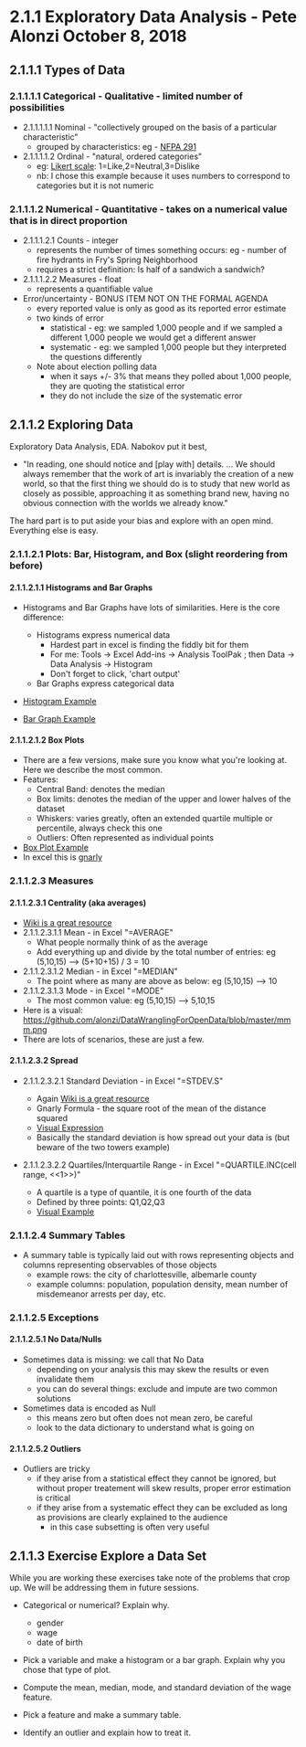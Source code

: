 # 2.1.1 Exploratory Data Analysis - Pete Alonzi October 8, 2018

## 2.1.1.1 Types of Data
### 2.1.1.1.1 Categorical - Qualitative - limited number of possibilities
* 2.1.1.1.1.1 Nominal - "collectively grouped on the basis of a particular characteristic"
  * grouped by characteristics: eg - [NFPA 291](https://www.google.com/search?q=nfpa+291&safe=off&rlz=1C5CHFA_enUS690US690&source=lnms&tbm=isch&sa=X&ved=0ahUKEwiAjoKJtu3dAhXEMd8KHQlwAosQ_AUIDygC&biw=1440&bih=636&dpr=2#imgrc=pB0PvN24Ei9lNM:)
* 2.1.1.1.1.2 Ordinal - "natural, ordered categories"
  * eg: [Likert scale](https://en.wikipedia.org/wiki/Likert_scale): 1=Like,2=Neutral,3=Dislike
  * nb: I chose this example because it uses numbers to correspond to categories but it is not numeric
### 2.1.1.1.2 Numerical - Quantitative - takes on a numerical value that is in direct proportion
* 2.1.1.1.2.1 Counts - integer
  * represents the number of times something occurs: eg - number of fire hydrants in Fry's Spring Neighborhood
  * requires a strict definition: Is half of a sandwich a sandwich?
* 2.1.1.1.2.2 Measures - float
  * represents a quantifiable value
* Error/uncertainty - BONUS ITEM NOT ON THE FORMAL AGENDA
  * every reported value is only as good as its reported error estimate
  * two kinds of error
    * statistical - eg: we sampled 1,000 people and if we sampled a different 1,000 people we would get a different answer
    * systematic - eg: we sampled 1,000 people but they interpreted the questions differently
  * Note about election polling data
    * when it says +/- 3% that means they polled about 1,000 people, they are quoting the statistical error
    * they do not include the size of the systematic error
  
## 2.1.1.2 Exploring Data

Exploratory Data Analysis, EDA. Nabokov put it best, 
* "In reading, one should notice and [play with] details. ... We should always remember that the work of art is invariably the creation of a new world, so that the first thing we should do is to study that new world as closely as possible, approaching it as something brand new, having no obvious connection with the worlds we already know."

The hard part is to put aside your bias and explore with an open mind. Everything else is easy.

### 2.1.1.2.1 Plots: Bar, Histogram, and Box (slight reordering from before)
#### 2.1.1.2.1.1 Histograms and Bar Graphs
* Histograms and Bar Graphs have lots of similarities. Here is the core difference:
  * Histograms express numerical data
    * Hardest part in excel is finding the fiddly bit for them
    * For me: Tools -> Excel Add-ins -> Analysis ToolPak ; then Data -> Data Analysis -> Histogram
    * Don't forget to click, 'chart output'
  * Bar Graphs express categorical data
  
* [Histogram Example](https://github.com/alonzi/DataWranglingForOpenData/blob/master/histo.png)
* [Bar Graph Example](https://github.com/alonzi/DataWranglingForOpenData/blob/master/bargraph.jpg)
    
#### 2.1.1.2.1.2 Box Plots
* There are a few versions, make sure you know what you're looking at. Here we describe the most common.
* Features:
  * Central Band: denotes the median
  * Box limits: denotes the median of the upper and lower halves of the dataset
  * Whiskers: varies greatly, often an extended quartile multiple or percentile, always check this one
  * Outliers: Often represented as individual points
* [Box Plot Example](https://github.com/alonzi/DataWranglingForOpenData/blob/master/mm.png)
* In excel this is [gnarly](https://support.office.com/en-us/article/create-a-box-plot-10204530-8cdf-40fe-a711-2eb9785e510f)
  
### 2.1.1.2.3 Measures
#### 2.1.1.2.3.1 Centrality (aka averages)
* [Wiki is a great resource](https://en.wikipedia.org/wiki/Mean)
* 2.1.1.2.3.1.1 Mean - in Excel "=AVERAGE"
  * What people normally think of as the average
  * Add everything up and divide by the total number of entries: eg (5,10,15) --> (5+10+15) / 3 = 10
* 2.1.1.2.3.1.2 Median - in Excel "=MEDIAN"
  * The point where as many are above as below: eg (5,10,15) --> 10
* 2.1.1.2.3.1.3 Mode - in Excel "=MODE"
  * The most common value: eg (5,10,15) --> 5,10,15
* Here is a visual: https://github.com/alonzi/DataWranglingForOpenData/blob/master/mmm.png
* There are lots of scenarios, these are just a few.

#### 2.1.1.2.3.2 Spread
* 2.1.1.2.3.2.1 Standard Deviation - in Excel "=STDEV.S"
  * Again [Wiki is a great resource](https://en.wikipedia.org/wiki/Standard_deviation)
  * Gnarly Formula - the square root of the mean of the distance squared
  * [Visual Expression](https://github.com/alonzi/DataWranglingForOpenData/blob/master/sd.png)
  * Basically the standard deviation is how spread out your data is (but beware of the two towers example)
  
* 2.1.1.2.3.2.2 Quartiles/Interquartile Range - in Excel "=QUARTILE.INC(cell range, <<1>>)"
  * A quartile is a type of quantile, it is one fourth of the data
  * Defined by three points: Q1,Q2,Q3
  * [Visual Example](https://github.com/alonzi/DataWranglingForOpenData/blob/master/quartiles.png)

### 2.1.1.2.4 Summary Tables
* A summary table is typically laid out with rows representing objects and columns representing observables of those objects
  * example rows: the city of charlottesville, albemarle county
  * example columns: population, population density, mean number of misdemeanor arrests per day, etc.

### 2.1.1.2.5 Exceptions
#### 2.1.1.2.5.1 No Data/Nulls
* Sometimes data is missing: we call that No Data
  * depending on your analysis this may skew the results or even invalidate them
  * you can do several things: exclude and impute are two common solutions
* Sometimes data is encoded as Null
  * this means zero but often does not mean zero, be careful
  * look to the data dictionary to understand what is going on

#### 2.1.1.2.5.2 Outliers
* Outliers are tricky
  * if they arise from a statistical effect they cannot be ignored, but without proper treatement will skew results, proper error estimation is critical
  * if they arise from a systematic effect they can be excluded as long as provisions are clearly explained to the audience
    * in this case subsetting is often very useful


## 2.1.1.3 Exercise Explore a Data Set
While you are working these exercises take note of the problems that crop up. We will be addressing them in future sessions.

* Categorical or numerical? Explain why.
  * gender
  * wage
  * date of birth
  
* Pick a variable and make a histogram or a bar graph. Explain why you chose that type of plot.

* Compute the mean, median, mode, and standard deviation of the wage feature.

* Pick a feature and make a summary table.

* Identify an outlier and explain how to treat it.

